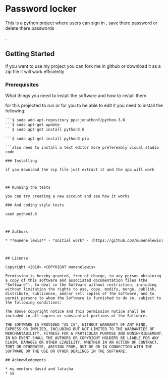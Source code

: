 # Password locker

This is a python project where users can sign in , save there password  or delete there passwords

.

## Getting Started

if you want to use my project you can fork me in github or download it as a zip file it will work efficiently

### Prerequisites

What things you need to install the software and how to install them

for this projected to run or for you to be able to edit it you need to install the following:

```python3.6 -> to get the latest npm install it using nvm by running the following commands
```$ sudo add-apt-repository ppa:jonathonf/python-3.6
```$ sudo apt-get update
```$ sudo apt-get install python3.6
```
``` you also need angular pip
```$ sudo apt-get install python3-pip 

```also need to install a text editor more prefereably visual studio code

### Installing

if you download the zip file just extract it and the app will work



## Running the tests

you can try creating a new account and see how it works 

### And coding style tests

used python3.6 



## Authors

* **munene lewis** - *Initial work* - (https://github.com/munenelewis)



## License

Copyright <2018> <COPYRIGHT munenelewis>

Permission is hereby granted, free of charge, to any person obtaining a copy of this software and associated documentation files (the "Software"), to deal in the Software without restriction, including without limitation the rights to use, copy, modify, merge, publish, distribute, sublicense, and/or sell copies of the Software, and to permit persons to whom the Software is furnished to do so, subject to the following conditions:

The above copyright notice and this permission notice shall be included in all copies or substantial portions of the Software.

THE SOFTWARE IS PROVIDED "AS IS", WITHOUT WARRANTY OF ANY KIND, EXPRESS OR IMPLIED, INCLUDING BUT NOT LIMITED TO THE WARRANTIES OF MERCHANTABILITY, FITNESS FOR A PARTICULAR PURPOSE AND NONINFRINGEMENT. IN NO EVENT SHALL THE AUTHORS OR COPYRIGHT HOLDERS BE LIABLE FOR ANY CLAIM, DAMAGES OR OTHER LIABILITY, WHETHER IN AN ACTION OF CONTRACT, TORT OR OTHERWISE, ARISING FROM, OUT OF OR IN CONNECTION WITH THE SOFTWARE OR THE USE OR OTHER DEALINGS IN THE SOFTWARE.

## Acknowledgments

* my mentors david and latasha
* sa

